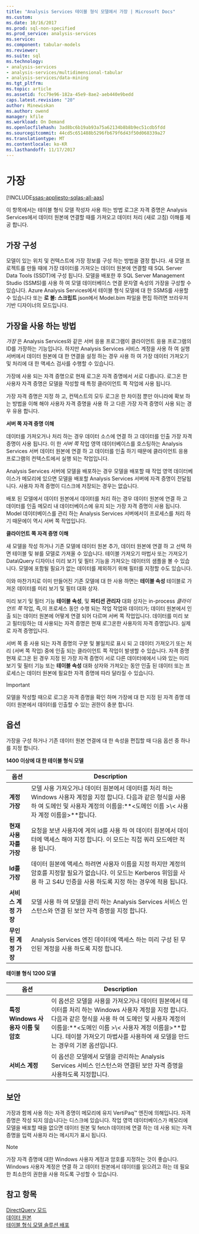 ```yaml
---
title: "Analysis Services 테이블 형식 모델에서 가장 | Microsoft Docs"
ms.custom: 
ms.date: 10/16/2017
ms.prod: sql-non-specified
ms.prod_service: analysis-services
ms.service: 
ms.component: tabular-models
ms.reviewer: 
ms.suite: sql
ms.technology:
- analysis-services
- analysis-services/multidimensional-tabular
- analysis-services/data-mining
ms.tgt_pltfrm: 
ms.topic: article
ms.assetid: fcc79e96-182a-45e9-8ae2-aeb440e9bedd
caps.latest.revision: "20"
author: Minewiskan
ms.author: owend
manager: kfile
ms.workload: On Demand
ms.openlocfilehash: 3ad8bc6b19ab93a75a62134b8b8b9ec51cdb5fdd
ms.sourcegitcommit: 44cd5c651488b5296fb679f6d43f50d068339a27
ms.translationtype: MT
ms.contentlocale: ko-KR
ms.lasthandoff: 11/17/2017
---
```

# <a name="impersonation"></a>가장 

[!INCLUDE[ssas-appliesto-sqlas-all-aas](../../includes/ssas-appliesto-sqlas-all-aas.md)]

  이 항목에서는 테이블 형식 모델 작성자 사용 하는 방법 로그온 자격 증명은 Analysis Services에서 데이터 원본에 연결할 때를 가져오고 데이터 처리 (새로 고침) 이해를 제공 합니다.  

##  <a name="bkmk_conf_imp_info"></a>가장 구성  
 모델이 있는 위치 및 컨텍스트에 가장 정보를 구성 하는 방법을 결정 합니다. 새 모델 프로젝트를 만들 때에 가장 데이터를 가져오는 데이터 원본에 연결할 때 SQL Server Data Tools (SSDT)에 구성 됩니다. 모델을 배포한 후 SQL Server Management Studio (SSMS)를 사용 하 여 모델 데이터베이스 연결 문자열 속성의 가장을 구성할 수 있습니다. Azure Analysis Services에서 테이블 형식 모델에 대 한 SSMS를 사용할 수 있습니다 또는 **로 볼: 스크립트** json에서 Model.bim 파일을 편집 하려면 브라우저 기반 디자이너의 모드입니다.
  
##  <a name="bkmk_how_imper"></a>가장을 사용 하는 방법  
 *가장* 은 Analysis Services와 같은 서버 응용 프로그램이 클라이언트 응용 프로그램의 ID를 가장하는 기능입니다. 하지만 Analysis Services 서비스 계정을 사용 하 여 실행 서버에서 데이터 원본에 대 한 연결을 설정 하는 경우 사용 하 여 가장 데이터 가져오기 및 처리에 대 한 액세스 검사를 수행할 수 있습니다.  
  
 가장에 사용 되는 자격 증명으로 현재 로그온 자격 증명에서 서로 다릅니다. 로그온 한 사용자 자격 증명은 모델을 작성할 때 특정 클라이언트 쪽 작업에 사용 됩니다.  
  
 가장 자격 증명은 지정 하 고, 컨텍스트의 모두 로그온 한 차이점 뿐만 아니라에 확보 하는 방법을 이해 해야 사용자 자격 증명을 사용 하 고 다른 가장 자격 증명이 사용 되는 경우 유용 합니다.  
  
 **서버 쪽 자격 증명 이해**  
 
데이터를 가져오거나 처리 하는 경우 데이터 소스에 연결 하 고 데이터를 인출 가장 자격 증명이 사용 됩니다. 이 한 *서버 쪽* 작업 영역 데이터베이스를 호스팅하는 Analysis Services 서버 데이터 원본에 연결 하 고 데이터를 인출 하기 때문에 클라이언트 응용 프로그램의 컨텍스트에서 실행 되는 작업입니다.  
  
 Analysis Services 서버에 모델을 배포하는 경우 모델을 배포할 때 작업 영역 데이터베이스가 메모리에 있으면 모델을 배포할 Analysis Services 서버에 자격 증명이 전달됩니다. 사용자 자격 증명이 디스크에 저장되는 경우는 없습니다.  
  
 배포 된 모델에서 데이터 원본에서 데이터를 처리 하는 경우 데이터 원본에 연결 하 고 데이터를 인출 메모리 내 데이터베이스에 유지 되는 가장 자격 증명이 사용 됩니다. Model 데이터베이스를 관리 하는 Analysis Services 서버에서이 프로세스를 처리 하기 때문에이 역시 서버 쪽 작업입니다.  
  
 **클라이언트 쪽 자격 증명 이해**  
  
 새 모델을 작성 하거나 기존 모델에 데이터 원본 추가, 데이터 원본에 연결 하 고 선택 하면 테이블 및 뷰를 모델로 가져올 수 있습니다. 테이블 가져오기 마법사 또는 가져오기 Data\Query 디자이너 미리 보기 및 필터 기능을 가져오는 데이터의 샘플을 볼 수 있습니다. 모델에 포함될 필요가 없는 데이터를 제외하기 위해 필터를 지정할 수도 있습니다.  
  
 이와 마찬가지로 이미 만들어진 기존 모델에 대 한 사용 하면는 **테이블 속성** 테이블로 가져온 데이터를 미리 보기 및 필터 대화 상자.  
  
 미리 보기 및 필터 기능 **테이블 속성**, 및 **파티션 관리자** 대화 상자는 in-process *클라이언트 쪽* 작업, 즉,이 프로세스 동안 수행 되는 작업 작업와 데이터가; 데이터 원본에서 인출 되는 데이터 원본에 어떻게 연결 되어 다르며 서버 쪽 작업입니다. 데이터를 미리 보고 필터링하는 데 사용되는 자격 증명은 현재 로그온한 사용자의 자격 증명입니다. 실제로 자격 증명입니다. 
  
 서버 쪽 중 사용 되는 자격 증명의 구분 및 불일치로 표시 되 고 데이터 가져오기 또는 처리 (서버 쪽 작업) 중에 인출 되는 클라이언트 쪽 작업이 발생할 수 있습니다. 자격 증명 현재 로그온 된 경우 지정 된 가장 자격 증명이 서로 다른 데이터에에서 나와 있는 미리 보기 및 필터 기능 또는 **테이블 속성** 대화 상자와 가져오는 동안 인출 된 데이터 또는 프로세스는 데이터 원본에 필요한 자격 증명에 따라 달라질 수 있습니다.  
  
> [!IMPORTANT]  
>  모델을 작성할 때으로 로그온 자격 증명을 확인 하며 가장에 대 한 지정 된 자격 증명 데이터 원본에서 데이터를 인출할 수 있는 권한이 충분 합니다.  
  
##  <a name="bkmk_imp_info_options"></a> 옵션  
 가장을 구성 하거나 기존 데이터 원본 연결에 대 한 속성을 편집할 때 다음 옵션 중 하나를 지정 합니다.  
  
**1400 이상에 대 한 테이블 형식 모델**
 
|옵션|Description|  
|------------|-----------------|  
|**계정 가장**|모델 사용 가져오거나 데이터 원본에서 데이터를 처리 하는 Windows 사용자 계정을 지정 합니다. 다음과 같은 형식을 사용 하 여 도메인 및 사용자 계정의 이름을:**\<도메인 이름 >\\< 사용자 계정 이름을\>**합니다.|  
|**현재 사용자를 가장**|요청을 보낸 사용자에 게의 id를 사용 하 여 데이터 원본에서 데이터에 액세스 해야 지정 합니다. 이 모드는 직접 쿼리 모드에만 적용 됩니다.|  
|**Id를 가장**|데이터 원본에 액세스 하려면 사용자 이름을 지정 하지만 계정의 암호를 지정할 필요가 없습니다. 이 모드는 Kerberos 위임을 사용 하 고 S4U 인증을 사용 하도록 지정 하는 경우에 적용 됩니다.|  
|**서비스 계정 가장**|모델 사용 하 여 모델을 관리 하는 Analysis Services 서비스 인스턴스와 연결 된 보안 자격 증명을 지정 합니다.|  
|**무인된 계정 가장**|Analysis Services 엔진 데이터에 액세스 하는 미리 구성 된 무인된 계정을 사용 하도록 지정 합니다.|  


**테이블 형식 1200 모델**
 
|옵션|Description|  
|------------|-----------------|  
|**특정 Windows 사용자 이름 및 암호**|이 옵션은 모델을 사용을 가져오거나 데이터 원본에서 데이터를 처리 하는 Windows 사용자 계정을 지정 합니다. 다음과 같은 형식을 사용 하 여 도메인 및 사용자 계정의 이름을:**\<도메인 이름 >\\< 사용자 계정 이름을\>**합니다. 테이블 가져오기 마법사를 사용하여 새 모델을 만드는 경우의 기본 옵션입니다.|  
|**서비스 계정**|이 옵션은 모델에서 모델을 관리하는 Analysis Services 서비스 인스턴스와 연결된 보안 자격 증명을 사용하도록 지정합니다.|  
  
##  <a name="bkmk_impers_sec"></a> 보안  
 가장과 함께 사용 하는 자격 증명이 메모리에 유지 VertiPaq™ 엔진에 의해입니다. 자격 증명은 작성 되지 않습니다는 디스크에 있습니다. 작업 영역 데이터베이스가 메모리에 모델을 배포할 때을 없으면 데이터 원본 및 fetch 데이터에 연결 하는 데 사용 되는 자격 증명을 입력 사용자 라는 메시지가 표시 됩니다.  
  
> [!NOTE]  
>  가장 자격 증명에 대한 Windows 사용자 계정과 암호를 지정하는 것이 좋습니다. Windows 사용자 계정은 연결 하 고 데이터 원본에서 데이터를 읽으려고 하는 데 필요한 최소한의 권한을 사용 하도록 구성할 수 있습니다.  
  

  
## <a name="see-also"></a>참고 항목  
 [DirectQuery 모드](../../analysis-services/tabular-models/directquery-mode-ssas-tabular.md)   
 [데이터 원본](../../analysis-services/tabular-models/data-sources-ssas-tabular.md)   
 [테이블 형식 모델 솔루션 배포](../../analysis-services/tabular-models/tabular-model-solution-deployment-ssas-tabular.md)  
  
  
